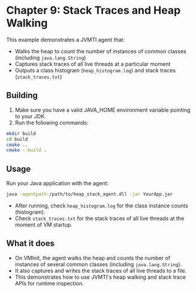 # Chapter 9: Stack Traces and Heap Walking

This example demonstrates a JVMTI agent that:
- Walks the heap to count the number of instances of common classes (including `java.lang.String`)
- Captures stack traces of all live threads at a particular moment
- Outputs a class histogram (`heap_histogram.log`) and stack traces (`stack_traces.txt`)

## Building

1. Make sure you have a valid JAVA_HOME environment variable pointing to your JDK.
2. Run the following commands:

```sh
mkdir build
cd build
cmake ..
cmake --build .
```

## Usage

Run your Java application with the agent:

```sh
java -agentpath:/path/to/heap_stack_agent.dll -jar YourApp.jar
```

- After running, check `heap_histogram.log` for the class instance counts (histogram).
- Check `stack_traces.txt` for the stack traces of all live threads at the moment of VM startup.

## What it does

- On VMInit, the agent walks the heap and counts the number of instances of several common classes (including `java.lang.String`).
- It also captures and writes the stack traces of all live threads to a file.
- This demonstrates how to use JVMTI's heap walking and stack trace APIs for runtime inspection.
